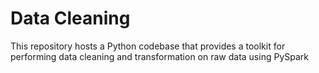 # Data Cleaning
This repository hosts a Python codebase that provides a toolkit for performing data cleaning and transformation on raw data using PySpark
